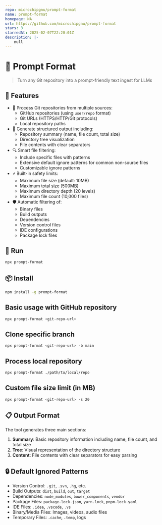 ```yaml
---
repo: microchipgnu/prompt-format
name: prompt-format
homepage: NA
url: https://github.com/microchipgnu/prompt-format
stars: 3
starredAt: 2025-02-07T22:20:01Z
description: |-
    null
---
```


# 📜 Prompt Format

> Turn any Git repository into a prompt-friendly text ingest for LLMs

## 🌟 Features

- 📂 Process Git repositories from multiple sources:
  - GitHub repositories (using `user/repo` format)
  - Git URLs (HTTPS/HTTP/Git protocols)
  - Local repository paths
- 📝 Generate structured output including:
  - Repository summary (name, file count, total size)
  - Directory tree visualization
  - File contents with clear separators
- 🔍 Smart file filtering:
  - Include specific files with patterns
  - Extensive default ignore patterns for common non-source files
  - Customizable ignore patterns
- ⚡ Built-in safety limits:
  - Maximum file size (default: 10MB)
  - Maximum total size (500MB)
  - Maximum directory depth (20 levels)
  - Maximum file count (10,000 files)
- 🛡️ Automatic filtering of:
  - Binary files
  - Build outputs
  - Dependencies
  - Version control files
  - IDE configurations
  - Package lock files

## 🔧 Run

```bash
npx prompt-format
```

## 📦 Install

```bash
npm install -g prompt-format
```

## Basic usage with GitHub repository

```bash
npx prompt-format <git-repo-url>
```

## Clone specific branch

```bash
npx prompt-format <git-repo-url> -b main
```

## Process local repository

```bash
npx prompt-format ./path/to/local/repo
```

## Custom file size limit (in MB)

```bash
npx prompt-format <git-repo-url> -s 20
```


## 📋 Output Format

The tool generates three main sections:

1. **Summary**: Basic repository information including name, file count, and total size
2. **Tree**: Visual representation of the directory structure
3. **Content**: File contents with clear separators for easy parsing

## 🔒 Default Ignored Patterns

- Version Control: `.git`, `.svn`, `.hg`, etc.
- Build Outputs: `dist`, `build`, `out`, `target`
- Dependencies: `node_modules`, `bower_components`, `vendor`
- Package Files: `package-lock.json`, `yarn.lock`, `pnpm-lock.yaml`
- IDE Files: `.idea`, `.vscode`, `.vs`
- Binary/Media Files: Images, videos, audio files
- Temporary Files: `.cache`, `.temp`, logs



